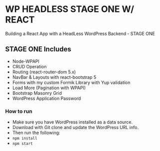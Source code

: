 # WP HEADLESS STAGE ONE W/ REACT

Building a React App with a HeadLess WordPress Backend - STAGE ONE

## STAGE ONE Includes

- Node-WPAPI
- CRUD Operation
- Routing (react-router-dom 5.x)
- NavBar & Layouts with react-bootstrap 5
- Forms with my custom Formik Library with Yup validation
- Load More (Pagination with WPAPI)
- Bootstrap Masonry Grid
- WordPress Application Password

### How to run

- Make sure you have WordPress installed as a data source.
- Download with Git clone and update the WordPress URL info.
- Then run the following:
- `npm install`
- `npm start`
